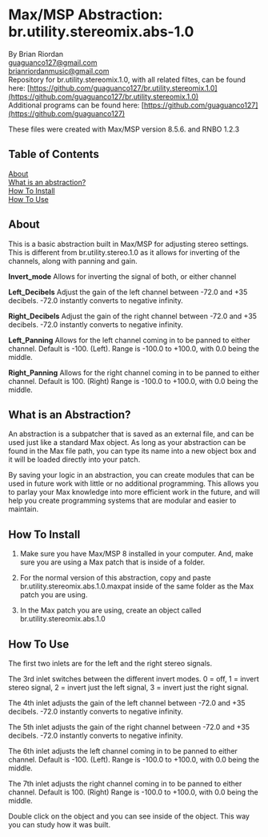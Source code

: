 # Max/MSP Abstraction: br.utility.stereomix.abs-1.0  
   
By Brian Riordan  
[guaguanco127@gmail.com](mailto:guaguanco127@gmail.com)  
[brianriordanmusic@gmail.com](mailto:brianriordanmusic@gmail.com)  
Repository for br.utility.stereomix.1.0, with all related filtes, can be found here: [https://github.com/guaguanco127/br.utility.stereomix.1.0](https://github.com/guaguanco127/br.utility.stereomix.1.0)  
Additional programs can be found here: [https://github.com/guaguanco127](https://github.com/guaguanco127)

These files were created with Max/MSP version 8.5.6. and RNBO 1.2.3

## Table of Contents 

[About](#About)   
[What is an abstraction?](#Abstraction)  
[How To Install](#Install)  
[How To Use](#Use) 
 
 

## <a name="About"></a>About

This is a basic abstraction built in Max/MSP for adjusting stereo settings. This is different from br.utility.stereo.1.0 as it allows for inverting of the channels, along with panning and gain.
  
**Invert_mode** Allows for inverting the signal of both, or either channel

**Left_Decibels** Adjust the gain of the left channel between -72.0 and +35 decibels. -72.0 instantly converts to negative infinity. 

**Right_Decibels** Adjust the gain of the right channel between -72.0 and +35 decibels. -72.0 instantly converts to negative infinity. 

**Left_Panning** Allows for the left channel coming in to be panned to either channel. Default is -100. (Left). Range is -100.0 to +100.0, with 0.0 being the middle.  

**Right_Panning** Allows for the right channel coming in to be panned to either channel. Default is 100. (Right) Range is -100.0 to +100.0, with 0.0 being the middle.  

## <a name="Abstraction"></a>What is an Abstraction?

An abstraction is a subpatcher that is saved as an external file, and can be used just like a standard Max object. As long as your abstraction can be found in the Max file path, you can type its name into a new object box and it will be loaded directly into your patch.  

By saving your logic in an abstraction, you can create modules that can be used in future work with little or no additional programming. This allows you to parlay your Max knowledge into more efficient work in the future, and will help you create programming systems that are modular and easier to maintain.

## <a name="Install"></a>How To Install

1. Make sure you have Max/MSP 8 installed in your computer. And, make sure you are using a Max patch that is inside of a folder.  

2. For the normal version of this abstraction, copy and paste br.utility.stereomix.abs.1.0.maxpat inside of the same folder as the Max patch you are using.     

3. In the Max patch you are using, create an object called br.utility.stereomix.abs.1.0 

## <a name="Use"></a>How To Use

The first two inlets are for the left and the right stereo signals. 

The 3rd inlet switches between the different invert modes. 0 = off, 1 = invert stereo signal, 2 = invert just the left signal, 3 = invert just the right signal. 

The 4th inlet adjusts the gain of the left channel between -72.0 and +35 decibels. -72.0 instantly converts to negative infinity.  

The 5th inlet adjusts the gain of the right channel between -72.0 and +35 decibels. -72.0 instantly converts to negative infinity.  

The 6th inlet adjusts the left channel coming in to be panned to either channel. Default is -100. (Left). Range is -100.0 to +100.0, with 0.0 being the middle.  

The 7th inlet adjusts the right channel coming in to be panned to either channel. Default is 100. (Right) Range is -100.0 to +100.0, with 0.0 being the middle.  

Double click on the object and you can see inside of the object. This way you can study how it was built. 
    



 





